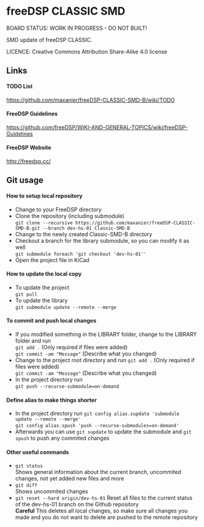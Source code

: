 # freeDSP CLASSIC SMD

BOARD STATUS: WORK IN PROGRESS - DO NOT BUILT!

SMD update of freeDSP CLASSIC.

LICENCE: Creative Commons Attribution Share-Alike 4.0 license

## Links

#### TODO List
https://github.com/maxanier/freeDSP-CLASSIC-SMD-B/wiki/TODO

#### FreeDSP Guidelines
https://github.com/freeDSP/WIKI-AND-GENERAL-TOPICS/wiki/freeDSP-Guidelines

#### FreeDSP Website
http://freedsp.cc/

## Git usage

#### How to setup local repository
- Change to your FreeDSP directory
- Clone the repository (including submodule)  
 `git clone --recursive https://github.com/maxanier/freeDSP-CLASSIC-SMD-B.git --branch dev-hs-01 Classic-SMD-B`
- Change to the newly created Classic-SMD-B directory
- Checkout a branch for the library submodule, so you can modify it as well  
  `git submodule foreach 'git checkout 'dev-hs-01''`
- Open the project file in KiCad

#### How to update the local copy
- To update the project  
  `git pull`
- To update the library  
  `git submodule update --remote --merge`

#### To commit and push local changes
- If you modified something in the LIBRARY folder, change to the LIBRARY folder and run  
  `git add .` (Only required if files were added)  
  `git commit -am "Message"`  (Describe what you changed)  
- Change to the project root directory and run
  `git add .` (Only required if files were added)  
  `git commit -am "Message"`  (Describe what you changed)    
- In the project directory run  
  `git push --recurse-submodule=on-demand`  

#### Define alias to make things shorter
- In the project directory run
  `git config alias.supdate 'submodule update --remote --merge'`  
  `git config alias.spush 'push --recurse-submodules=on-demand'`  
- Afterwards you can use `git supdate` to update the submodule and `git spush` to push any commited changes  

#### Other useful commands
- `git status`  
  Shows general information about the current branch, uncommited changes, not yet added new files and more
- `git diff`  
  Shows uncommited changes
- `git reset --hard origin/dev-hs-01`
  Reset all files to the current status of the dev-hs-01 branch on the Github repository  
  **Careful** This deletes all local changes, so make sure all changes you made and you do not want to delete are pushed to the remote repository
